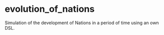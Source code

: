 # evolution_of_nations
Simulation of the development of Nations in a period of time using an own DSL.
